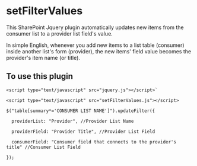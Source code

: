 # setFilterValues
This SharePoint Jquery plugin automatically updates new items from the consumer list to a provider list field's value.

In simple English, whenever you add new items to a list table (consumer) inside another list's form (provider), the new items' field value becomes the provider's item name (or title).


## To use this plugin

```
<script type="text/javascript" src="jquery.js"></script>` 

<script type="text/javascript" src="setFilterValues.js"></script>
```

`````````
$("table[summary*='CONSUMER LIST NAME']").updateFilter({

  providerList: "Provider", //Provider List Name

  providerField: "Provider Title", //Provider List Field
  
  consumerField: "Consumer field that connects to the provider's title" //Consumer List Field

});

`````````
